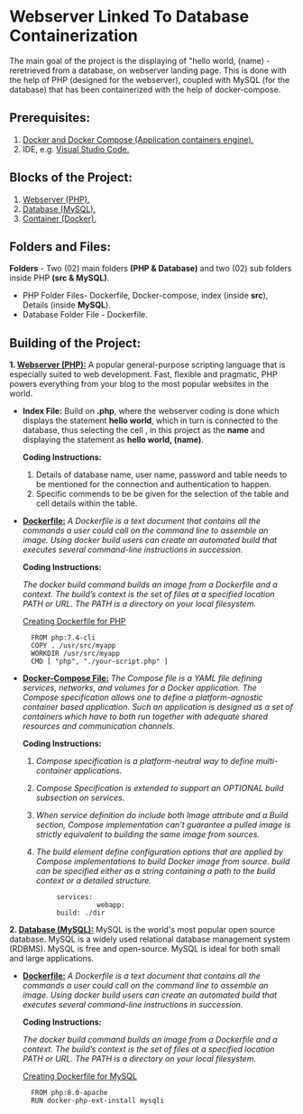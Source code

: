 # **Webserver Linked To Database Containerization**

The main goal of the project is the displaying of "hello world, (name) - reretrieved from a database, on webserver landing page. This is done with the help of PHP (designed for the webserver), coupled with MySQL (for the database) that has been containerized with the help of docker-compose.

## **Prerequisites:**
1. [Docker and Docker Compose (Application containers engine).](https://www.docker.com/)
2. IDE, e.g. [Visual Studio Code.](https://code.visualstudio.com/)

## **Blocks of the Project:**

1. [Webserver (PHP).](https://en.wikipedia.org/wiki/Web_server)
2. [Database (MySQL).](https://en.wikipedia.org/wiki/Database)
3. [Container (Docker).](https://www.docker.com/resources/what-container/)

## **Folders and Files:**

  **Folders** - Two (02) main folders **(PHP & Database)** and two (02) sub folders inside PHP **(src & MySQL)**.

- PHP Folder Files- Dockerfile, Docker-compose, index (inside **src**), Details (inside **MySQL**).
- Database Folder File - Dockerfile.

## **Building of the Project:**

  **1. [Webserver (PHP):](https://www.php.net/)**
       A popular general-purpose scripting language that is especially suited to web development. Fast, flexible and pragmatic, PHP powers everything from your blog to the most popular websites in the world. 
  
  - **Index File:**
    Build on **.php**, where the webserver coding is done which displays the statement **hello world**, which in turn is connected to the database, thus selecting the cell , in this project as the **name** and displaying the statement as **hello world, (name)**.
    
    **Coding Instructions:**
    
    1. Details of database name, user name, password and table needs to be mentioned for the connection and authentication to happen.
    2. Specific commends to be be given for the selection of the table and cell details within the table.
    
  - **[Dockerfile:](https://docs.docker.com/engine/reference/builder/)**
    *A Dockerfile is a text document that contains all the commands a user could call on the command line to assemble an image. Using docker build users can create an automated build that executes several command-line instructions in succession.*
    
    **Coding Instructions:**
    
    *The docker build command builds an image from a Dockerfile and a context. The build’s context is the set of files at a specified location PATH or URL. The PATH is a directory on your local filesystem.*
    
    [Creating Dockerfile for PHP](https://hub.docker.com/_/php)
            
          FROM php:7.4-cli
          COPY . /usr/src/myapp
          WORKDIR /usr/src/myapp
          CMD [ "php", "./your-script.php" ]
                
 - **[Docker-Compose File:](https://docs.docker.com/compose/compose-file/)**
 *The Compose file is a YAML file defining services, networks, and volumes for a Docker application. The Compose specification allows one to define a platform-agnostic container based application. Such an application is designed as a set of containers which have to both run together with adequate shared resources and communication channels.*
    
    **Coding Instructions:**   
 
    1. *Compose specification is a platform-neutral way to define multi-container applications.*
    2. *Compose Specification is extended to support an OPTIONAL build subsection on services.*
    3. *When service definition do include both Image attribute and a Build section, Compose implementation can’t guarantee a pulled image is strictly equivalent to building the same image from sources.*
    4. *The build element define configuration options that are applied by Compose implementations to build Docker image from source. build can be specified either as a string containing a path to the build context or a detailed structure.*
          
                services:
                          webapp:
                build: ./dir
    
    
  **2. [Database (MySQL):](https://www.mysql.com/)**
       MySQL is the world's most popular open source database. MySQL is a widely used relational database management system (RDBMS). MySQL is free and open-source. MySQL is ideal for both small and large applications.

  - **[Dockerfile:](https://docs.docker.com/engine/reference/builder/)**
    *A Dockerfile is a text document that contains all the commands a user could call on the command line to assemble an image. Using docker build users can create an automated build that executes several command-line instructions in succession.*
    
    **Coding Instructions:**
    
    *The docker build command builds an image from a Dockerfile and a context. The build’s context is the set of files at a specified location PATH or URL. The PATH is a directory on your local filesystem.*
    
    [Creating Dockerfile for MySQL](https://hub.docker.com/_/mysql)
            
          FROM php:8.0-apache
          RUN docker-php-ext-install mysqli
    
    
